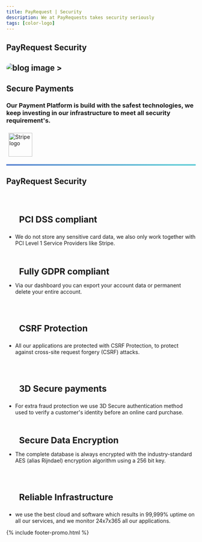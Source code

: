```yaml
---
title: PayRequest | Security
description: We at PayRequests takes security seriously
tags: [color-logo]
---
```



<!-- Done for the new website! -->


<section class="breadcrumb-area">
         <div class="breadcrumb-shape"></div>
         <div class="container">
            <div class="row">
               <div class="col-lg-12">
                  <div class="breadcrumb-inn">
                     <div class="section-title wow fadeInUp" data-wow-duration="1s" data-wow-delay="0.3s" style="visibility: visible; animation-duration: 1s; animation-delay: 0.3s; animation-name: fadeInUp;">
                       <h2>PayRequest <span>Security</span></h2>
                     </div>
                  </div>
               </div>
            </div>
         </div>
      </section>


<section class="about-page-section section_100">
         <div class="container">
            
<div class="row align-items-center">
               <div class="col-lg-5 lg-1">
                  <div class="about-page-left wow fadeInLeft" data-wow-duration="1s" data-wow-delay="0.5s" style="visibility: visible; animation-duration: 1s; animation-delay: 0.5s; animation-name: fadeInLeft;">
                     <h2 class="mr-5">
                        <img src="https://i.imgur.com/iqNmc1K.png" alt="blog image" style="
    border-radius: 20px;
">
                    ></h2>
                  </div>
               </div>
               <div class="col-lg-6">
                  <div class="about-page-text wow fadeInRight" data-wow-duration="1s" data-wow-delay="0.6s" style="visibility: visible; animation-duration: 1s; animation-delay: 0.6s; animation-name: fadeInRight;">
                     <div class="section-title wow fadeInUp" data-wow-duration="1s" data-wow-delay="0.3s" style="visibility: visible;animation-duration: 1s;animation-delay: 0.3s;animation-name: fadeInUp;margin-bottom: 10px;">
                     <h2>Secure <span>Payments</span></h2>
                  </div>

<h3>Our Payment Platform is build with the safest technologies, we keep investing in our infrastructure to meet all security requirement's.

</h3>
                     <img alt="Stripe logo" src="https://payrequest.io/assets/img/stripe-partner-badges/L_Color_Solid.svg" style="height: 63px;padding: 6px;">
                  </div>
               </div>
            </div>
         </div>
      </section>


<hr style="height: 4px;background: linear-gradient(130deg, #1951bf 0%, #25b7c7 89%) !important;opacity: 0.7;">



<section class="contact-form section_100">
         <div class="container">
            <div class="row">
               <div class="col-lg-12">
                  <div class="section-title wow fadeInUp" data-wow-duration="1s" data-wow-delay="0.3s" style="visibility: visible; animation-duration: 1s; animation-delay: 0.3s; animation-name: fadeInUp;">
                     <h2>PayRequest <span>Security</span></h2>
                  </div>
               </div>
            </div>
            <div class="row" style="
    margin-bottom: 20px;
">
               


<div class="col-lg-4 d-flex">
                  <div class="address-area wow fadeInRight" data-wow-duration="1s" data-wow-delay="0.3s" style="visibility: visible; animation-duration: 1s; animation-delay: 0.3s; animation-name: fadeInRight;">
                     


<h4 class="title" style="
    margin-bottom: 0px;
    padding: 20px 24px 0px;
    font-size: 23px;
">
    
<i class="fa fa-lock" style="padding-right: 10px;"></i>PCI DSS compliant
</h4>
                    
<ul class="address-list">
                        <li>
                           <p>We do not store any sensitive card data, we also only work together with PCI Level 1 Service Providers like Stripe.
</p>
                        </li>
                        
 </ul>

  </div>
 </div>




<div class="col-lg-4 d-flex">
<div class="address-area wow fadeInRight" data-wow-duration="1s" data-wow-delay="0.3s" style="visibility: visible; animation-duration: 1s; animation-delay: 0.3s; animation-name: fadeInRight;">

<h4 class="title" style="margin-bottom: 0px;font-size: 23px;padding: 20px 24px 0px;
">
<i class="fa fa-lock" style="padding-right: 10px;"></i>Fully GDPR compliant
</h4>
                    
<ul class="address-list">
<li>
<p>Via our dashboard you can export your account data or permanent delete your entire account.
</p>
                        </li>
                        
  </ul>

  </div>
</div>



<div class="col-lg-4 d-flex">
<div class="address-area wow fadeInRight" data-wow-duration="1s" data-wow-delay="0.3s" style="visibility: visible; animation-duration: 1s; animation-delay: 0.3s; animation-name: fadeInRight;">


<h4 class="title" style="
    margin-bottom: 0px;
    padding: 20px 24px 0px;
    font-size: 23px;
">
    
 <i class="fa fa-lock" style="padding-right: 10px;"></i>CSRF Protection

</h4>
                    
<ul class="address-list">
 <li>
<p>All our applications are protected with CSRF Protection, to protect against cross-site request forgery (CSRF) attacks.
</p>
 </li>
                        
  </ul>

  </div>
  </div>


 </div>

<div class="row">
               

<div class="col-lg-4 d-flex">
 <div class="address-area wow fadeInRight" data-wow-duration="1s" data-wow-delay="0.3s" style="visibility: visible; animation-duration: 1s; animation-delay: 0.3s; animation-name: fadeInRight;">

<h4 class="title" style="
    margin-bottom: 0px;
    padding: 20px 24px 0px;
    font-size: 23px;
">
    
 <i class="fa fa-lock" style="padding-right: 10px;"></i> 3D Secure payments
</h4>
                    
<ul class="address-list">
                        <li>
                           <p>For extra fraud protection we use 3D Secure authentication method used to verify a customer's identity before an online card purchase.


</p>
 </li>
                        
</ul>

 </div>
 </div>




<div class="col-lg-4 d-flex">
<div class="address-area wow fadeInRight" data-wow-duration="1s" data-wow-delay="0.3s" style="visibility: visible; animation-duration: 1s; animation-delay: 0.3s; animation-name: fadeInRight;">

<h4 class="title" style="margin-bottom: 0px; padding: 20px 24px 0px;
    font-size: 23px;
">
<i class="fa fa-lock" style="padding-right: 10px;"></i>Secure Data Encryption
</h4>
                    
<ul class="address-list">
<li>
 <p>The complete database is always encrypted with the industry-standard AES (alias Rijndael) encryption algorithm using a 256 bit key.
</p>
</li>           
 </ul>

 </div>
 </div>



<div class="col-lg-4 d-flex">
<div class="address-area wow fadeInRight" data-wow-duration="1s" data-wow-delay="0.3s" style="visibility: visible; animation-duration: 1s; animation-delay: 0.3s; animation-name: fadeInRight;">

<h4 class="title" style="
    margin-bottom: 0px;
    padding: 20px 24px 0px;
    font-size: 23px;
">
    
<i class="fa fa-lock" style="padding-right: 10px;"></i>Reliable Infrastructure

</h4>
                    
<ul class="address-list">
                        <li>
                           <p>we use the best cloud and software which results in 99,999% uptime on all our services, and we monitor 24x7x365 all our applications.
</p>
                        </li>
                        
</ul>

   </div>
 </div>

  </div>
 </div>
 </section>




{% include footer-promo.html %}


